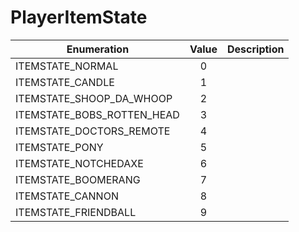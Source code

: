 # PlayerItemState

|Enumeration|Value|Description|
|-----------|:---:|-----------|
|ITEMSTATE_NORMAL|0||
|ITEMSTATE_CANDLE|1||
|ITEMSTATE_SHOOP_DA_WHOOP|2||
|ITEMSTATE_BOBS_ROTTEN_HEAD|3||
|ITEMSTATE_DOCTORS_REMOTE|4||
|ITEMSTATE_PONY|5||
|ITEMSTATE_NOTCHEDAXE|6||
|ITEMSTATE_BOOMERANG|7||
|ITEMSTATE_CANNON|8||
|ITEMSTATE_FRIENDBALL|9||

